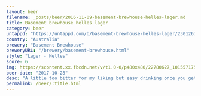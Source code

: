 ```yaml
---
layout: beer
filename: _posts/beer/2016-11-09-basement-brewhouse-helles-lager.md
title: Basement brewhouse helles lager
category: beer
untappd: "https://untappd.com/b/basement-brewhouse-helles-lager/2301267"
country: "Australia"
brewery: "Basement Brewhouse"
breweryURL: "/brewery/basement-brewhouse.html"
style: "Lager - Helles"
score: 6
img: https://scontent.xx.fbcdn.net/v/t1.0-0/p480x480/22780627_10155717526558745_7608815441796551638_n.jpg?_nc_cat=111&_nc_ht=scontent.xx&oh=997ec1154095bebc58ef2961d942ca7d&oe=5CCF7AF9
beer-date: "2017-10-28"
desc: "A little too bitter for my liking but easy drinking once you get used to it"
permalink: /beer/:title.html
---
```

